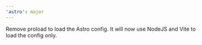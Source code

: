 ```yaml
---
'astro': major
---
```


Remove proload to load the Astro config. It will now use NodeJS and Vite to load the config only.
